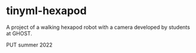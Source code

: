 # tinyml-hexapod

A project of a walking hexapod robot with a camera developed by students at GHOST.

PUT summer 2022
